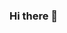 ### Hi there 👋

<!--
**hsutzu/hsutzu** is a ✨ _special_ ✨ repository because its `README.md` (this file) appears on your GitHub profile.

Here are some ideas to get you started:

- 🏫Postgraduate from Biomechatronic Engineering in National Taiwan University.
- 🙋‍♀️A team member of Biophotonics & Bioimaging Laboratory.
- 📚Hope to develop in deep learning, machine learning, and unmanned aerial vehicle. 
- 🖥Programming Languages: Python, C, Matlab, HTML, and Javascript.
-->
